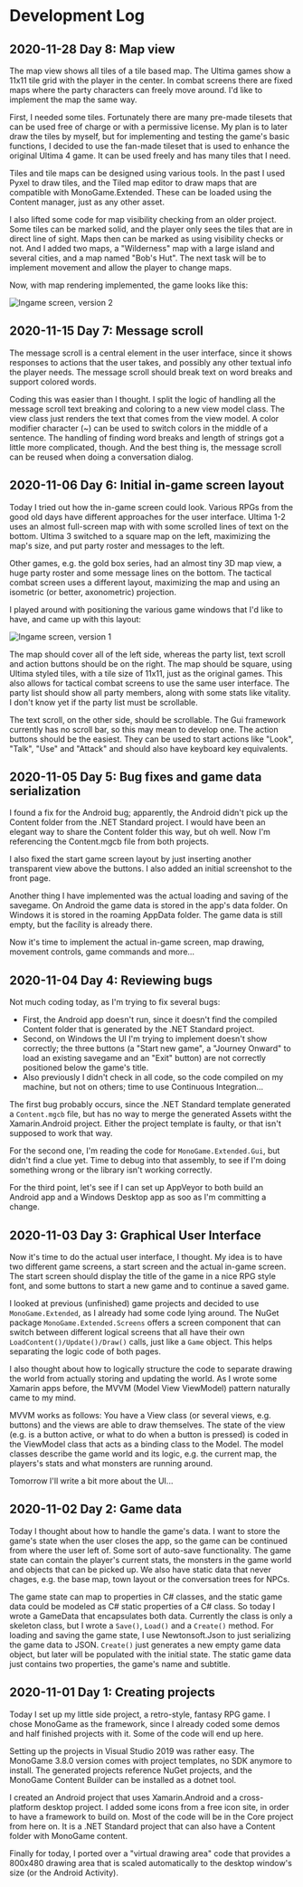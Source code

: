 ﻿# Development Log

## 2020-11-28 Day 8: Map view

The map view shows all tiles of a tile based map. The Ultima games show a
11x11 tile grid with the player in the center. In combat screens there are
fixed maps where the party characters can freely move around. I'd like to
implement the map the same way.

First, I needed some tiles. Fortunately there are many pre-made tilesets that
can be used free of charge or with a permissive license. My plan is to later
draw the tiles by myself, but for implementing and testing the game's basic
functions, I decided to use the fan-made tileset that is used to enhance the
original Ultima 4 game. It can be used freely and has many tiles that I need.

Tiles and tile maps can be designed using various tools. In the past I used
Pyxel to draw tiles, and the Tiled map editor to draw maps that are compatible
with MonoGame.Extended. These can be loaded using the Content manager, just as
any other asset.

I also lifted some code for map visibility checking from an older project.
Some tiles can be marked solid, and the player only sees the tiles that are in
direct line of sight. Maps then can be marked as using visibility checks or
not. And I added two maps, a "Wilderness" map with a large island and several
cities, and a map named "Bob's Hut". The next task will be to implement
movement and allow the player to change maps.

Now, with map rendering implemented, the game looks like this:

![Ingame screen, version 2](images/ingame-screen-v2.png)

## 2020-11-15 Day 7: Message scroll

The message scroll is a central element in the user interface, since it shows
responses to actions that the user takes, and possibly any other textual info
the player needs. The message scroll should break text on word breaks and
support colored words.

Coding this was easier than I thought. I split the logic of handling all the
message scroll text breaking and coloring to a new view model class. The view
class just renders the text that comes from the view model. A color modifier
character (~) can be used to switch colors in the middle of a sentence. The
handling of finding word breaks and length of strings got a little more
complicated, though. And the best thing is, the message scroll can be reused
when doing a conversation dialog.

## 2020-11-06 Day 6: Initial in-game screen layout

Today I tried out how the in-game screen could look. Various RPGs from the
good old days have different approaches for the user interface. Ultima 1-2
uses an almost full-screen map with with some scrolled lines of text on the
bottom. Ultima 3 switched to a square map on the left, maximizing the map's
size, and put party roster and messages to the left.

Other games, e.g. the
gold box series, had an almost tiny 3D map view, a huge party roster and some
message lines on the bottom. The tactical combat screen uses a different
layout, maximizing the map and using an isometric (or better, axonometric)
projection.

I played around with positioning the various game windows that I'd like to
have, and came up with this layout:

![Ingame screen, version 1](images/ingame-screen-v1.png)

The map should cover all of the left side, whereas the party list, text scroll
and action buttons should be on the right. The map should be square, using
Ultima styled tiles, with a tile size of 11x11, just as the original games.
This also allows for tactical combat screens to use the same user interface.
The party list should show all party members, along with some stats like
vitality. I don't know yet if the party list must be scrollable.

The text scroll, on the other side, should be scrollable. The Gui framework
currently has no scroll bar, so this may mean to develop one. The action
buttons should be the easiest. They can be used to start actions like "Look",
"Talk", "Use" and "Attack" and should also have keyboard key equivalents.

## 2020-11-05 Day 5: Bug fixes and game data serialization

I found a fix for the Android bug; apparently, the Android didn't pick up the
Content folder from the .NET Standard project. I would have been an elegant
way to share the Content folder this way, but oh well. Now I'm referencing the
Content.mgcb file from both projects.

I also fixed the start game screen layout by just inserting another
transparent view above the buttons. I also added an initial screenshot to the
front page.

Another thing I have implemented was the actual loading and saving of the
savegame. On Android the game data is stored in the app's data folder. On
Windows it is stored in the roaming AppData folder. The game data is still
empty, but the facílity is already there.

Now it's time to implement the actual in-game screen, map drawing, movement
controls, game commands and more...

## 2020-11-04 Day 4: Reviewing bugs

Not much coding today, as I'm trying to fix several bugs:
- First, the Android app doesn't run, since it doesn't find the compiled
  Content folder that is generated by the .NET Standard project.
- Second, on Windows the UI I'm trying to implement doesn't show correctly;
  the three buttons (a "Start new game", a "Journey Onward" to load an
  existing savegame and an "Exit" button) are not correctly positioned below
  the game's title.
- Also previously I didn't check in all code, so the code compiled on my
  machine, but not on others; time to use Continuous Integration...

The first bug probably occurs, since the .NET Standard template generated a
`Content.mgcb` file, but has no way to merge the generated Assets witht the
Xamarin.Android project. Either the project template is faulty, or that isn't
supposed to work that way.

For the second one, I'm reading the code for `MonoGame.Extended.Gui`, but
didn't find a clue yet. Time to debug into that assembly, to see if I'm doing
something wrong or the library isn't working correctly.

For the third point, let's see if I can set up AppVeyor to both build an
Android app and a Windows Desktop app as soo as I'm committing a change.

## 2020-11-03 Day 3: Graphical User Interface

Now it's time to do the actual user interface, I thought. My idea is to have
two different game screens, a start screen and the actual in-game screen. The
start screen should display the title of the game in a nice RPG style font,
and some buttons to start a new game and to continue a saved game.

I looked at previous (unfinished) game projects and decided to use
`MonoGame.Extended`, as I already had some code lying around. The NuGet
package `MonoGame.Extended.Screens` offers a screen component that can
switch between different logical screens that all have their own
`LoadContent()/Update()/Draw()` calls, just like a `Game` object. This
helps separating the logic code of both pages.

I also thought about how to logically structure the code to separate drawing
the world from actually storing and updating the world. As I wrote some
Xamarin apps before, the MVVM (Model View ViewModel) pattern naturally came to
my mind.

MVVM works as follows: You have a View class (or several views, e.g. buttons)
and the views are able to draw themselves. The state of the view (e.g. is a
button active, or what to do when a button is pressed) is coded in the
ViewModel class that acts as a binding class to the Model. The model classes
describe the game world and its logic, e.g. the current map, the players's
stats and what monsters are running around.

Tomorrow I'll write a bit more about the UI...

## 2020-11-02 Day 2: Game data

Today I thought about how to handle the game's data. I want to store the
game's state when the user closes the app, so the game can be continued from
where the user left of. Some sort of auto-save functionality. The game state
can contain the player's current stats, the monsters in the game world and
objects that can be picked up. We also have static data that never chages,
e.g. the base map, town layout or the conversation trees for NPCs.

The game state can map to properties in C# classes, and the static game data
could be modeled as C# static properties of a C# class. So today I wrote a
GameData that encapsulates both data. Currently the class is only a skeleton
class, but I wrote a `Save()`, `Load()` and a `Create()` method. For loading
and saving the game state, I use Newtonsoft.Json to just serializing the game
data to JSON. `Create()` just generates a new empty game data object, but
later will be populated with the initial state. The static game data just
contains two properties, the game's name and subtitle.

## 2020-11-01 Day 1: Creating projects

Today I set up my little side project, a retro-style, fantasy RPG game. I
chose MonoGame as the framework, since I already coded some demos and half
finished projects with it. Some of the code will end up here.

Setting up the projects in Visual Studio 2019 was rather easy. The MonoGame
3.8.0 version comes with project templates, no SDK anymore to install. The
generated projects reference NuGet projects, and the MonoGame Content Builder
can be installed as a dotnet tool.

I created an Android project that uses Xamarin.Android and a cross-platform
desktop project. I added some icons from a free icon site, in order to have a
framework to build on. Most of the code will be in the Core project from here
on. It is a .NET Standard project that can also have a Content folder with
MonoGame content.

Finally for today, I ported over a "virtual drawing area" code that provides
a 800x480 drawing area that is scaled automatically to the desktop window's
size (or the Android Activity).
